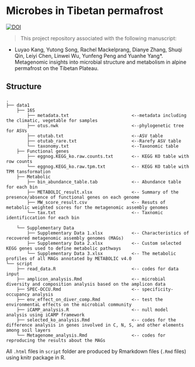 # Microbes in Tibetan permafrost
[![DOI](https://zenodo.org/badge/642855012.svg)](https://zenodo.org/doi/10.5281/zenodo.11498006)

> This project repository associated with the following manuscript:

* Luyao Kang, Yutong Song, Rachel Mackelprang, Dianye Zhang, Shuqi Qin, Leiyi Chen, Linwei Wu, Yunfeng Peng and Yuanhe Yang*. Metagenomic insights into microbial structure and metabolism in alpine permafrost on the Tibetan Plateau.


## Structure

```
.
├── data1
    ├── 16S
        ├── metadata.txt                        <--metadata including the climatic, vegetable for samples
        ├── otus.nwk                            <--phylogenetic tree for ASVs
        ├── otutab.txt                          <--ASV table
        ├── otutab_rare.txt                     <--Rarefy ASV table
        └── taxonomy.txt                        <--Taxonomic table
    ├── Functional genes
        ├── eggnog.KEGG_ko.raw.counts.txt       <-- KEGG KO table with row counts
        └── eggnog.KEGG_ko.raw.tpm.txt          <-- KEGG KO table with TPM tansformation
    ├── Metabolic
        ├── bin_abundance_table.tab             <-- Abundance table for each bin
        ├── METABOLIC_result.xlsx               <-- Summary of the presence/absence of functional genes on each genome
        ├── MW_score_result.csv                 <-- Resuts of metabolic weighted scores for the metagenomic assembly genomes 
        └── tax.txt                             <-- Taxnomic identificcation for each bin

    └── Supplementary Data
        ├── Supplementary Data 1.xlsx           <-- Characteristics of recovered metagenomic assembly genomes (MAGs)
        ├── Supplementary Data 2.xlsx           <-- Custom selected KEGG genes used to define metabolic pathways
        └── Supplementary Data 3.xlsx           <-- The metabolic profiles of all MAGs annotated by METABOLIC v4.0
└── script
    ├── read_data.R                             <-- codes for data input
    ├── amplicon_analysis.Rmd                   <-- microbial diversity and composition analysis based on the amplicon data
    ├── SPEC-OCCU.Rmd                           <-- specificity-occupancy analysis
    ├── env_effect_on_diver_comp.Rmd            <-- test the environmentaL effects on the microbial community
    ├── iCAMP_analysis.R                        <-- null model analysis using iCAMP framework
    ├── selected_ko_analysis.Rmd                <-- codes for the difference analysis in genes involved in C, N, S, and other elements among soil layers
    └── Metagenome_analysis.Rmd                 <-- codes for reproducing the results about the MAGs

```
All `.html` files in `script` folder are produced by Rmarkdown files (`.Rmd` files) using knitr package in R.
